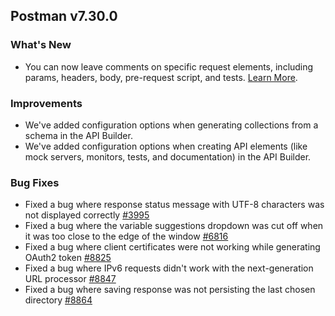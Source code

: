 ## Postman v7.30.0

### What's New
* You can now leave comments on specific request elements, including params, headers, body, pre-request script, and tests. [Learn More](https://learning.postman.com/docs/collaborating-in-postman/commenting-on-collections/#commenting-in-the-app).

### Improvements
* We've added configuration options when generating collections from a schema in the API Builder.
* We've added configuration options when creating API elements (like mock servers, monitors, tests, and documentation) in the API Builder.

### Bug Fixes
* Fixed a bug where response status message with UTF-8 characters was not displayed correctly
[#3995](https://github.com/postmanlabs/postman-app-support/issues/3995)
* Fixed a bug where the variable suggestions dropdown was cut off when it was too close to the edge of the window
[#6816](https://github.com/postmanlabs/postman-app-support/issues/6816)
* Fixed a bug where client certificates were not working while generating OAuth2 token
[#8825](https://github.com/postmanlabs/postman-app-support/issues/8825)
* Fixed a bug where IPv6 requests didn't work with the next-generation URL processor
[#8847](https://github.com/postmanlabs/postman-app-support/issues/8847)
* Fixed a bug where saving response was not persisting the last chosen directory
[#8864](https://github.com/postmanlabs/postman-app-support/issues/8864)
